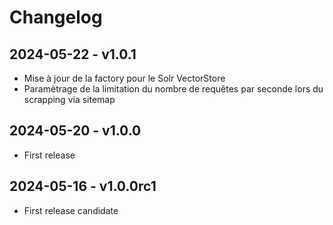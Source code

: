 # Changelog

## 2024-05-22 - v1.0.1

* Mise à jour de la factory pour le Solr VectorStore
* Paramètrage de la limitation du nombre de requêtes par seconde lors du scrapping via sitemap

## 2024-05-20 - v1.0.0

* First release

## 2024-05-16 - v1.0.0rc1

* First release candidate
